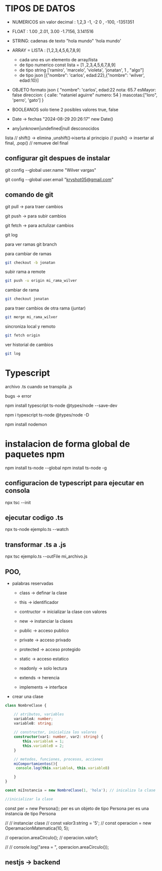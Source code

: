# TIPOS DE DATOS

 - NUMERICOS sin valor decimal
    : 1,2,3 -1, -2 0 , -100, -1351351
 - FLOAT
    : 1.00 ,2.01, 3.00 -1.7156, 3.141516
 

 - STRING: cadenas de texto "hola mundo" 'hola mundo'
 - ARRAY = LISTA : [1,2,3,4,5,6,7,8,9]
     - cada uno es un elemento de array/lista
     - de tipo numerico 
        const lista = [1 ,2,3,4,5,6,7,8,9]
     - de tipo string ['ramiro', 'marcelo', 'violeta', 'jonatan', 1 , "algo"] 
     - de tipo json [{"nombre": 'carlos', edad:22},{"nombre": 'wilver', edad:10}]

- OBJETO 
    formato json
        {
            "nombre": 'carlos',
            edad:22
            nota: 65.7
            esMayor: false
            direccion: {
                calle: "nataniel aguirre"
                numero: 54
            }
            mascotas:["loro", 'perro', 'gato']
        }
- BOOLEANOS
    solo tiene 2 posibles valores
        true, false

- Date -> fechas "2024-08-29 20:26:17"
    new Date()

- any|unknown|undefined|null
    desconocidos


lista
    // shift() -> elimina ,unshift()->iserta al principio
    // push() -> insertar al final, .pop() // remueve del final

## configurar git despues de instalar
git config --global user.name "Wilver vargas"

git config --global user.email "kryshot05@gmail.com"



## comando de git
git pull -> para traer cambios

git push  -> para subir cambios

git fetch -> para actulizar cambios


git log

para ver ramas
git branch

para cambiar de ramas
```sh
git checkout -b jonatan
```

subir rama a remote

```sh
git push -u origin mi_rama_wilver
```
cambiar de rama 

```sh
git checkout jonatan
```

para traer cambios de otra rama (juntar)
```sh
git merge mi_rama_wilver
```
sincroniza local y remoto
```sh
git fetch origin
```

ver historial de cambios
```sh
git log
```

# Typescript

archivo .ts cuando se transpila .js

bugs -> error

<!-- instalar typescript -->
npm install typescript ts-node @types/node --save-dev

npm i typescript ts-node @types/node -D

npm install nodemon

# instalacion de forma global de paquetes npm

npm install ts-node --global
npm install ts-node -g


## configuracion de typescript para ejecutar en consola

npx tsc --init

## ejecutar codigo .ts
npx ts-node ejemplo.ts --watch

## transformar .ts a .js
npx tsc ejemplo.ts --outFile mi_archivo.js


## POO,

 - palabras reservadas
    - class -> definar la clase
    - this -> identificador
    - contructor -> inicializar la clase con valores
    - new -> instanciar la clases

    - public -> acceso publico
    - private -> acceso privado
    - protected -> acceso protegido    
    - static -> acceso estatico

    - readonly -> solo lectura
    - extends -> herencia
    - implements -> interface

 - crear una clase
```ts
class NombreClase {

    // atributos, variables
    variableA: number;
    variableB: string;
    
    // constructor, inicializa los valores
    constructor(var1: number, var2: string) {
        this.variableA = 1;
        this.variableB = 2;
    }

    // metodos, funciones, procesos, acciones
    miComportamientos(){
     console.log(this.variableA, this.variableB)

    }
}

const miInstancia = new NombreClase(1, 'hola'); // inicaliza la clase

//inicializar la clase

```

const per = new Persona();
per es un objeto de tipo Persona
per es una instancia de tipo Persona


// // instanciar clase
// const valor3:string = '5';
// const operacion = new OperamacionMatematica(10, 5);

// operacion.areaCirculo();
// operacion.valor1;

// // console.log("area = ", operacion.areaCirculo());


## nestjs -> backend


